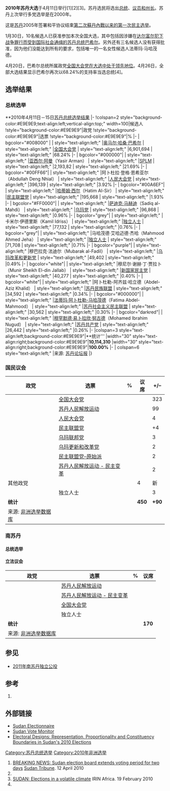 **2010年苏丹大选**于4月11日举行\[1\]\[2\]\[3\]。苏丹选民将选出[总统](https://zh.wikipedia.org/wiki/总统 "wikilink")、[议员和](https://zh.wikipedia.org/wiki/议员 "wikilink")[州长](https://zh.wikipedia.org/wiki/州长 "wikilink")。苏丹上次举行多党选举是在2000年。

这是[苏丹](../Page/苏丹.md "wikilink")2005年签署和平协议结束[第二次蘇丹內戰以来的第一次民主](../Page/第二次蘇丹內戰.md "wikilink")[选举](https://zh.wikipedia.org/wiki/选举 "wikilink")。

1月30日，10名候选人已获准参加本次全国大选，其中包括因涉嫌在[达尔富尔犯下战争罪行而受到国际社会通缉的苏丹总统](https://zh.wikipedia.org/wiki/达尔富尔 "wikilink")[巴希尔](https://zh.wikipedia.org/wiki/巴希尔 "wikilink")。另外还有三名候选人没有获得批准，因为他们没能达到所有的要求，包括唯一的一名女性候选人法蒂玛·马哈茂德。

4月20日，巴希尔总统所属政党[全国大会党在大选中处于领先地位](../Page/全国大会党_\(苏丹\).md "wikilink")。4月26日，全部大选结果显示巴希尔再次以68.24%的支持率当选总统\[4\]。

## 选举结果

### 总统选举

**2010年4月11日－15日[苏丹总统选举结果](../Page/苏丹总统.md "wikilink") |- \!colspan=2
style="background-color:\#E9E9E9;text-align:left;vertical-align:top;"
width=100|候选人 \!style="background-color:\#E9E9E9"|政党
\!style="background-color:\#E9E9E9"|选票
\!style="background-color:\#E9E9E9"|% |- | bgcolor="\#008000" | |
style="text-align:left;" |[奥马尔·哈桑·巴希尔](../Page/奥马尔·巴希尔.md "wikilink") |
style="text-align:left;" |[全国大会党](../Page/全国大会党_\(苏丹\).md "wikilink") |
style="text-align:left;" |6,901,694 | style="text-align:left;" |68.24%
|- | bgcolor="\#000000"| | style="text-align:left;"
|[亚西尔·阿曼](https://zh.wikipedia.org/wiki/亚西尔·阿曼 "wikilink")（Yasir
Arman） | style="text-align:left;"
|[SPLM](../Page/苏丹人民解放运动.md "wikilink") |
style="text-align:left;" |2,193,82 | style="text-align:left;" |21.69% |-
| bgcolor="\#00FF66"| | style="text-align:left;" |阿卜杜拉·登格·恩希亚尔（Abdullah
Deng Nhial） | style="text-align:left;"
|[人民大会党](https://zh.wikipedia.org/wiki/人民大会党_\(苏丹\) "wikilink")
| style="text-align:left;" |396,139 | style="text-align:left;" |3.92% |-
| bgcolor="\#00A6EF"| | style="text-align:left;"
|[哈蒂姆·西尔](https://zh.wikipedia.org/wiki/哈蒂姆·西尔 "wikilink")（Hatim
Al-Sir） | style="text-align:left;"
|[民主联盟党](https://zh.wikipedia.org/wiki/民主联盟党_\(苏丹\) "wikilink")
| style="text-align:left;" |195,668 | style="text-align:left;" |1.93% |-
| bgcolor="\#FF0000"| | style="text-align:left;"
|[萨迪克·马赫迪](https://zh.wikipedia.org/wiki/萨迪克·马赫迪 "wikilink")（Sadiq
al-Mahdi） | style="text-align:left;"
|[乌玛党](https://zh.wikipedia.org/wiki/乌玛党_\(苏丹\) "wikilink") |
style="text-align:left;" |96,868 | style="text-align:left;" |0.96% |- |
bgcolor="grey"| | style="text-align:left;" |卡米尔·伊德里斯（Kamil Idriss） |
style="text-align:left;"
|[独立人士](https://zh.wikipedia.org/wiki/独立人士 "wikilink") |
style="text-align:left;" |77,132 | style="text-align:left;" |0.76% |- |
bgcolor="grey"| | style="text-align:left;" |马哈茂德·艾哈迈德·杰哈（Mahmood Ahmed
Jeha） | style="text-align:left;"
|[独立人士](https://zh.wikipedia.org/wiki/独立人士 "wikilink") |
style="text-align:left;" |71,708 | style="text-align:left;" |0.71% |- |
bgcolor="purple"| | style="text-align:left;" |穆巴拉克·法迪尔（Mubarak al-Fadil）
| style="text-align:left;"
|[乌玛改革和更新党](https://zh.wikipedia.org/wiki/乌玛改革和更新党 "wikilink")
| style="text-align:left;" |49,402 | style="text-align:left;" |0.49% |-
| bgcolor="white"| | style="text-align:left;" |穆尼尔·谢赫·丁·贾拉卜（Munir Sheikh
El-din Jallab） | style="text-align:left;"
|[新国家民主党](https://zh.wikipedia.org/wiki/新国家民主党 "wikilink") |
style="text-align:left;" |40,277 | style="text-align:left;" |0.40% |- |
bgcolor="white"| | style="text-align:left;" |阿卜杜勒-阿齐兹·哈立德（Abdel-Aziz
Khalid） | style="text-align:left;"
|[苏丹民族联盟](https://zh.wikipedia.org/wiki/苏丹民族联盟 "wikilink") |
style="text-align:left;" |34,592 | style="text-align:left;" |0.34% |- |
bgcolor="\#000000"| | style="text-align:left;"
|[法蒂玛·阿卜杜勒-马哈茂德](https://zh.wikipedia.org/wiki/法蒂玛·阿卜杜勒-马哈茂德 "wikilink")（Fatima
Abdel-Mahmood） | style="text-align:left;"
|[苏丹社会主义民主联盟](https://zh.wikipedia.org/wiki/苏丹社会主义民主联盟 "wikilink")
| style="text-align:left;" |30,562 | style="text-align:left;" |0.30% |-
| bgcolor="darkred"| | style="text-align:left;"
|[穆罕默德·易卜拉欣·努古德](https://zh.wikipedia.org/wiki/穆罕默德·易卜拉欣·努古德 "wikilink")（Mohamed
Ibrahim Nugud） | style="text-align:left;"
|[苏丹共产党](https://zh.wikipedia.org/wiki/苏丹共产党 "wikilink") |
style="text-align:left;" |26,442 | style="text-align:left;" |0.26% |-
|colspan=3 style="text-align:left;background-color:\#E9E9E9"|**统计'''
|width="30"
style="text-align:right;background-color:\#E9E9E9"|**10,114,310**
|width="30"
style="text-align:right;background-color:\#E9E9E9"|**100.00%** |- |
colspan=6 style="text-align:left;" |来源:
[苏丹论坛报](http://www.sudantribune.com/spip.php?article34901) |}

### 国民议会

| 政党                                                        | 选票                                                                          | % | 议席      | \+/–    |
| --------------------------------------------------------- | --------------------------------------------------------------------------- | - | ------- | ------- |
|                                                           | [全国大会党](../Page/全国大会党_\(苏丹\).md "wikilink")                                 |   |         | 323     |
|                                                           | [苏丹人民解放运动](https://zh.wikipedia.org/wiki/苏丹人民解放军 "wikilink")                |   |         | 99      |
|                                                           | [人民大会党](https://zh.wikipedia.org/wiki/人民大会党_\(苏丹\) "wikilink")              |   |         | 4       |
|                                                           | [民主联盟党](https://zh.wikipedia.org/wiki/民主联盟党_\(苏丹\) "wikilink")              |   |         | \+4     |
|                                                           | [乌玛联邦党](https://zh.wikipedia.org/wiki/乌玛党_\(苏丹\) "wikilink")                |   |         | 3       |
|                                                           | [乌玛更新和改革党](https://zh.wikipedia.org/wiki/乌玛党_\(苏丹\) "wikilink")             |   |         | 2       |
|                                                           | [民主联盟党–原始派](https://zh.wikipedia.org/wiki/民主联盟党_\(苏丹\) "wikilink")          |   |         | 2       |
|                                                           | [苏丹人民解放运动 - 民主变革](https://zh.wikipedia.org/wiki/苏丹人民解放运动_-_民主变革 "wikilink") |   |         | 2       |
| 其他政党                                                      |                                                                             |   | 4       | 新       |
|                                                           | 独立人士                                                                        |   |         | 3       |
| **统计**                                                    |                                                                             |   | **450** | **+90** |
| 来源: [非洲选举数据库](http://africanelections.tripod.com/sd.html) |                                                                             |   |         |         |

### 南苏丹

#### 总统选举

#### 立法议会

| 政党                                                         | 选票                                                                          | % | 议席      |
| ---------------------------------------------------------- | --------------------------------------------------------------------------- | - | ------- |
|                                                            | [苏丹人民解放运动](https://zh.wikipedia.org/wiki/苏丹人民解放军 "wikilink")                |   |         |
|                                                            | [苏丹人民解放运动 - 民主变革](https://zh.wikipedia.org/wiki/苏丹人民解放运动_-_民主变革 "wikilink") |   |         |
|                                                            | [全国大会党](../Page/全国大会党_\(苏丹\).md "wikilink")                                 |   |         |
|                                                            | 独立人士                                                                        |   |         |
| **统计**                                                     |                                                                             |   | **170** |
| 来源: [非洲选举数据库](http://africanelections.tripod.com/ssd.html) |                                                                             |   |         |

## 参见

  - [2011年南苏丹独立公投](https://zh.wikipedia.org/wiki/2011年南苏丹独立公投 "wikilink")

## 参考

1.
## 外部链接

  - [Sudan
    Electionnaire](https://web.archive.org/web/20091108135324/http://www.electionnaire.org/)
  - [Sudan Vote
    Monitor](https://web.archive.org/web/20110108094558/http://www.sudanvotemonitor.com/)
  - [Electoral Designs: Representation, Proportionality and Constituency
    Boundaries in Sudan's 2010
    Elections](https://web.archive.org/web/20140426171620/http://www.riftvalley.net/resources/file/Electoral%20Designs%20-%20Report%20on%20elections%20in%20Sudan.pdf)

[Category:苏丹总统选举](https://zh.wikipedia.org/wiki/Category:苏丹总统选举 "wikilink")
[Category:2010年非洲选举](https://zh.wikipedia.org/wiki/Category:2010年非洲选举 "wikilink")

1.  [BREAKING NEWS: Sudan election board extends voting period for two
    days](http://www.sudantribune.com/spip.php?article34734) [Sudan
    Tribune](https://zh.wikipedia.org/wiki/Sudan_Tribune "wikilink"). 12
    April 2010
2.
3.  [SUDAN: Elections in a volatile
    climate](http://www.irinnews.org/report.aspx?ReportID=88167) IRIN
    Africa. 19 February 2010
4.